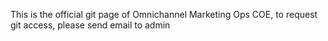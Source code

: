 This is the official git page of Omnichannel Marketing Ops COE, to request git access, please send email to admin
